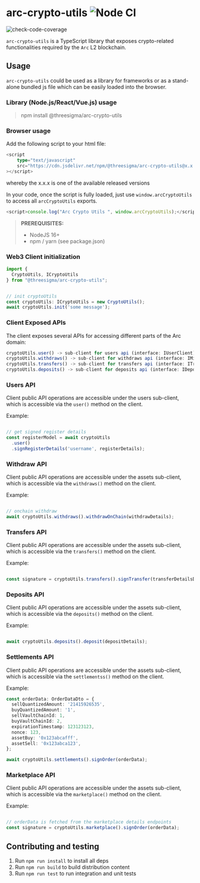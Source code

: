 # arc-crypto-utils ![Node CI](https://github.com/threesigmaxyz/arc-crypto-utils/workflows/Node.js%20CI/badge.svg)

![check-code-coverage](https://img.shields.io/badge/coverage-%25-red)

`arc-crypto-utils` is a TypeScript library that exposes crypto-related functionalities required by the `Arc` L2 blockchain.

## Usage

`arc-crypto-utils` could be used as a library for frameworks or as a stand-alone bundled js file which can be easily loaded into the browser.

### Library (Node.js/React/Vue.js) usage

> npm install @threesigma/arc-crypto-utils

### Browser usage

Add the following script to your html file:

```ts
<script
    type="text/javascript"
    src="https://cdn.jsdelivr.net/npm/@threesigma/arc-crypto-utils@x.x.x/bundle.js"
></script>
```

whereby the x.x.x is one of the available released versions

In your code, once the script is fully loaded, just use `window.arcCryptoUtils` to access all `arcCryptoUtils` exports.

```ts
<script>console.log("Arc Crypto Utils ", window.arcCryptoUtils);</script>
```

> **PREREQUISITES:**
> 
>    - NodeJS 16+
>    - npm / yarn (see package.json)

### Web3 Client initialization

```ts
import {
  CryptoUtils, ICryptoUtils
} from "@threesigma/arc-crypto-utils";


// init cryptoUtils
const cryptoUtils: ICryptoUtils = new CryptoUtils();
await cryptoUtils.init('some message');

```

### Client Exposed APIs

The client exposes several APIs for accessing different parts of the Arc domain:

```ts
cryptoUtils.user() -> sub-client for users api (interface: IUserClient)
cryptoUtils.withdraws() -> sub-client for withdraws api (interface: IMintClient)
cryptoUtils.transfers() -> sub-client for transfers api (interface: ITransferClient)
cryptoUtils.deposits() -> sub-client for deposits api (interface: IDepositClient)

```

### Users API

Client public API operations are accessible under the users sub-client, which is accessible via the `user()` method on the client.

Example:

```ts

// get signed register details
const registerModel = await cryptoUtils
  .user()
  .signRegisterDetails('username', registerDetails);

```

### Withdraw API

Client public API operations are accessible under the assets sub-client, which is accessible via the `withdraws()` method on the client.

Example:

```ts

// onchain withdraw
await cryptoUtils.withdraws().withdrawOnChain(withdrawDetails);
```

### Transfers API

Client public API operations are accessible under the assets sub-client, which is accessible via the `transfers()` method on the client.

Example:

```ts

const signature = cryptoUtils.transfers().signTransfer(transferDetailsDto);
```

### Deposits API

Client public API operations are accessible under the assets sub-client, which is accessible via the `deposits()` method on the client.

Example:

```ts

await cryptoUtils.deposits().deposit(depositDetails);
```

### Settlements API

Client public API operations are accessible under the assets sub-client, which is accessible via the `settlementss()` method on the client.

Example:

```ts
const orderData: OrderDataDto = {
  sellQuantizedAmount: '21415926535',
  buyQuantizedAmount: '1',
  sellVaultChainId: 1,
  buyVaultChainId: 2,
  expirationTimestamp: 123123123,
  nonce: 123,
  assetBuy: '0x123abcafff',
  assetSell: '0x123abca123',
};

await cryptoUtils.settlements().signOrder(orderData);
```

### Marketplace API

Client public API operations are accessible under the assets sub-client, which is accessible via the `marketplace()` method on the client.

Example:

```ts

// orderData is fetched from the marketplace details endpoints
const signature = cryptoUtils.marketplace().signOrder(orderData);
```

## Contributing and testing

1. Run `npm run install` to install all deps
2. Run `npm run build` to build distribution content
3. Run `npm run test` to run integration and unit tests